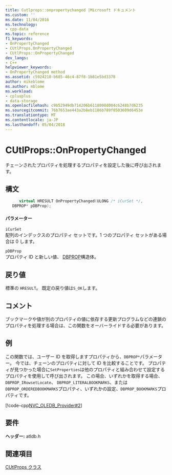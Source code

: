 ```yaml
---
title: Cutlprops::onpropertychanged |Microsoft ドキュメント
ms.custom: ''
ms.date: 11/04/2016
ms.technology:
- cpp-data
ms.topic: reference
f1_keywords:
- OnPropertyChanged
- CUtlProps.OnPropertyChanged
- CUtlProps::OnPropertyChanged
dev_langs:
- C++
helpviewer_keywords:
- OnPropertyChanged method
ms.assetid: c5924210-b685-46c4-87f8-1b81e5bd3378
author: mikeblome
ms.author: mblome
ms.workload:
- cplusplus
- data-storage
ms.openlocfilehash: c9b52949db714206b6118000d004c6248b7d6235
ms.sourcegitcommit: 76b7653ae443a2b8eb1186b789f8503609d6453e
ms.translationtype: MT
ms.contentlocale: ja-JP
ms.lasthandoff: 05/04/2018
---
```

# <a name="cutlpropsonpropertychanged"></a>CUtlProps::OnPropertyChanged
チェーンされたプロパティを処理するプロパティを設定した後に呼び出されます。  
  
## <a name="syntax"></a>構文  
  
```cpp
      virtual HRESULT OnPropertyChanged(ULONG /* iCurSet */,  
   DBPROP* pDBProp);  
```  
  
#### <a name="parameters"></a>パラメーター  
 `iCurSet`  
 配列のインデックスのプロパティ セットです。1 つのプロパティ セットがある場合は 0 します。  
  
 `pDBProp`  
 プロパティ ID と新しい値、 [DBPROP](https://msdn.microsoft.com/en-us/library/ms717970.aspx)構造体。  
  
## <a name="return-value"></a>戻り値  
 標準の `HRESULT`。 既定の戻り値は`S_OK`します。  
  
## <a name="remarks"></a>コメント  
 ブックマークや値が別のプロパティの値に依存する更新プログラムなどの連鎖のプロパティを処理する場合は、この関数をオーバーライドする必要があります。  
  
## <a name="example"></a>例  
 この関数では、ユーザー ID を取得しますプロパティから、`DBPROP*`パラメーター。 今では、チェーンのプロパティに対して ID を比較することです。 プロパティが見つかった場合に`SetProperties`は他のプロパティと組み合わせて設定するプロパティを使用して呼び出されます。 この場合、いずれかを取得する場合、 `DBPROP_IRowsetLocate`、 `DBPROP_LITERALBOOKMARKS`、または`DBPROP_ORDEREDBOOKMARKS`プロパティ、いずれかの設定、`DBPROP_BOOKMARKS`プロパティです。  
  
 [!code-cpp[NVC_OLEDB_Provider#2](../../data/oledb/codesnippet/cpp/cutlprops-onpropertychanged_1.h)]  
  
## <a name="requirements"></a>要件  
 **ヘッダー:** atldb.h  
  
## <a name="see-also"></a>関連項目  
 [CUtlProps クラス](../../data/oledb/cutlprops-class.md)
